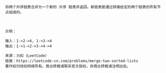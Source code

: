 
    将两个升序链表合并为一个新的 升序 链表并返回。新链表是通过拼接给定的两个链表的所有节点组成的。 

 

    示例：
    
    输入：1->2->4, 1->3->4
    输出：1->1->2->3->4->4
    
    来源：力扣（LeetCode）
    链接：https://leetcode-cn.com/problems/merge-two-sorted-lists
    著作权归领扣网络所有。商业转载请联系官方授权，非商业转载请注明出处。
